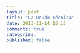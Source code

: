 ```yaml
---
layout: post
title: "La Deuda Técnica"
date: 2013-11-14 15:16
comments: true
categories: 
published: false
---
```

